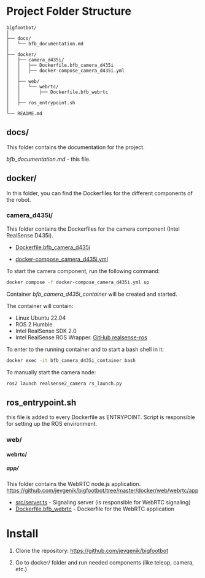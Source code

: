 # Project Folder Structure

```text 
bigfootbot/
│
├── docs/
│   └── bfb_documentation.md
│
├── docker/
│   ├── camera_d435i/
│   │   ├── Dockerfile.bfb_camera_d435i
│   │   ├── docker-compose_camera_d435i.yml
│   │
│   ├── web/
│   │   └── webrtc/
│   │       ├── Dockerfile.bfb_webrtc
│   │
│   ├── ros_entrypoint.sh
│
└── README.md
```

## docs/
This folder contains the documentation for the project.

*bfb_documentation.md* - this file.

## docker/
In this folder, you can find the Dockerfiles for the different components of the robot.


### camera_d435i/
This folder contains the Dockerfiles for the camera component (Intel RealSense D435i).

- [Dockerfile.bfb_camera_d435i](https://github.com/jevgenik/bigfootbot/blob/master/docker/camera_d435i/Dockerfile.bfb_camera_d435i)

- [docker-compose_camera_d435i.yml](https://github.com/jevgenik/bigfootbot/blob/master/docker/camera_d435i/docker-compose_camera_d435i.yml)

To start the camera component, run the following command:
```bash
docker compose -f docker-compose_camera_d435i.yml up
```

Container *bfb_camera_d435i_container* will be created and started.

The container will contain:
- Linux Ubuntu 22.04
- ROS 2 Humble
- Intel RealSense SDK 2.0
- Intel RealSense ROS Wrapper. [GitHub realsense-ros](https://github.com/IntelRealSense/realsense-ros)

To enter to the running container and to start a bash shell in it:
```bash
docker exec -it bfb_camera_d435i_container bash
```

To manually start the camera node:
```bash
ros2 launch realsense2_camera rs_launch.py
```

## ros_entrypoint.sh 
this file is added to every Dockerfile as ENTRYPOINT. Script is responsible for setting up the ROS environment.

### web/
#### webrtc/
##### app/
This folder contains the WebRTC node.js application.
https://github.com/jevgenik/bigfootbot/tree/master/docker/web/webrtc/app

- [src/server.ts](https://github.com/jevgenik/bigfootbot/blob/master/docker/web/webrtc/app/src/server.ts) - Signaling server (is responsible for WebRTC signaling)
- [Dockerfile.bfb_webrtc](https://github.com/jevgenik/bigfootbot/blob/master/docker/web/WebRTC/Dockerfile.webrtc) - Dockerfile for the WebRTC application



# Install 

1. Clone the repository: https://github.com/jevgenik/bigfootbot

2. Go to docker/ folder and run needed components (like teleop, camera, etc.)